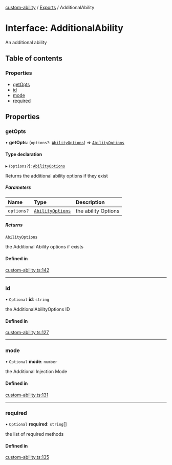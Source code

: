 [custom-ability](../README.md) / [Exports](../modules.md) / AdditionalAbility

# Interface: AdditionalAbility

An additional ability

## Table of contents

### Properties

- [getOpts](AdditionalAbility.md#getopts)
- [id](AdditionalAbility.md#id)
- [mode](AdditionalAbility.md#mode)
- [required](AdditionalAbility.md#required)

## Properties

### getOpts

• **getOpts**: (`options?`: [`AbilityOptions`](AbilityOptions.md)) => [`AbilityOptions`](AbilityOptions.md)

#### Type declaration

▸ (`options?`): [`AbilityOptions`](AbilityOptions.md)

Returns the additional ability options if they exist

##### Parameters

| Name | Type | Description |
| :------ | :------ | :------ |
| `options?` | [`AbilityOptions`](AbilityOptions.md) | the ability Options |

##### Returns

[`AbilityOptions`](AbilityOptions.md)

the Additional Ability options if exists

#### Defined in

[custom-ability.ts:142](https://github.com/snowyu/custom-ability.js/blob/52f5393/src/custom-ability.ts#L142)

___

### id

• `Optional` **id**: `string`

the AdditionalAbilityOptions ID

#### Defined in

[custom-ability.ts:127](https://github.com/snowyu/custom-ability.js/blob/52f5393/src/custom-ability.ts#L127)

___

### mode

• `Optional` **mode**: `number`

the Additional Injection Mode

#### Defined in

[custom-ability.ts:131](https://github.com/snowyu/custom-ability.js/blob/52f5393/src/custom-ability.ts#L131)

___

### required

• `Optional` **required**: `string`[]

the list of required methods

#### Defined in

[custom-ability.ts:135](https://github.com/snowyu/custom-ability.js/blob/52f5393/src/custom-ability.ts#L135)
